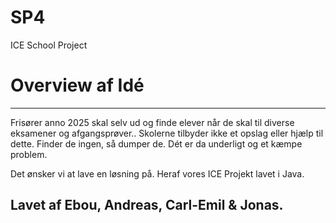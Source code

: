 # SP4
ICE School Project

# Overview af Idé
__________________

Frisører anno 2025 skal selv ud og finde elever når de skal til diverse eksamener og afgangsprøver..
Skolerne tilbyder ikke et opslag eller hjælp til dette.
Finder de ingen, så dumper de. Dét er da underligt og et kæmpe problem.

Det ønsker vi at lave en løsning på. Heraf vores ICE Projekt lavet i Java.

## Lavet af Ebou, Andreas, Carl-Emil & Jonas.
